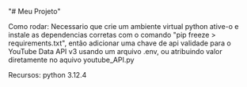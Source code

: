 "# Meu Projeto" 

Como rodar:
Necessario que crie um ambiente virtual python ative-o e instale as dependencias corretas com o comando "pip freeze > requirements.txt", então adicionar uma chave de api validade para o YouTube Data API v3 usando um arquivo .env, ou atribuindo valor diretamente no aquivo youtube_API.py

Recursos:
python 3.12.4

